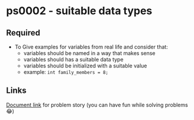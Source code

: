 # ps0002 - suitable data types

## Required
- To Give examples for variables from real life and consider that:
    - variables should be named in a way that makes sense
    - variables should has a suitable data type
    - variables should be initialized with a suitable value
    - example: ```int family_members = 8;```

## Links
[Document link](https://drive.google.com/file/d/161PCYg7z9Lc4OFMszQ6vXab_kYfFdfBe/view?usp=drive_link) for problem story (you can have fun while solving problems 😂)
